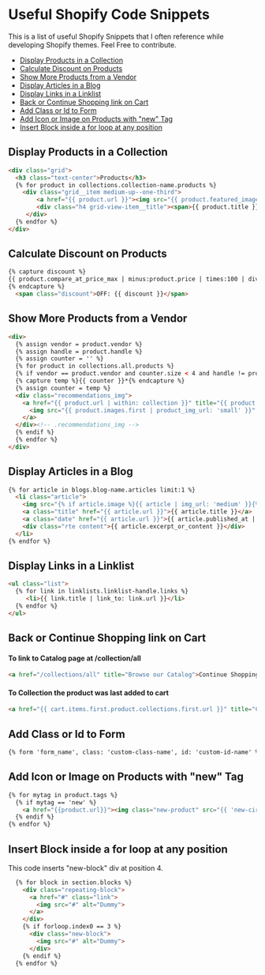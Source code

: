 # Useful Shopify Code Snippets

This is a list of useful Shopify Snippets that I often reference while developing Shopify themes. Feel Free to contribute.

* [Display Products in a Collection](#display-products-in-a-collection)
* [Calculate Discount on Products](#calculate-discount-on-products)
* [Show More Products from a Vendor](#show-more-products-from-a-vendor)
* [Display Articles in a Blog](#display-articles-in-a-blog)
* [Display Links in a Linklist](#display-links-in-a-linklist)
* [Back or Continue Shopping link on Cart](#back-or-continue-shopping-link-on-cart)
* [Add Class or Id to Form](#add-class-or-id-to-form)
* [Add Icon or Image on Products with "new" Tag](#add-icon-or-image-on-products-with-new-tag)
* [Insert Block inside a for loop at any position](#insert-block-inside-a-for-loop-at-any-position)


## Display Products in a Collection
```html
<div class="grid">
  <h3 class="text-center">Products</h3>
  {% for product in collections.collection-name.products %}
    <div class="grid__item medium-up--one-third">
        <a href="{{ product.url }}"><img src="{{ product.featured_image | product_img_url: '345x' }}" alt="{{ product.title | escape  }}" /></a>
        <div class="h4 grid-view-item__title"><span>{{ product.title }}</span></div>
     </div>
  {% endfor %}
</div>
```

## Calculate Discount on Products
```html
{% capture discount %}
{{ product.compare_at_price_max | minus:product.price | times:100 | divided_by:product.compare_at_price_max }}%
{% endcapture %}
  <span class="discount">OFF: {{ discount }}</span>
```

## Show More Products from a Vendor
```html
<div>
  {% assign vendor = product.vendor %}
  {% assign handle = product.handle %}
  {% assign counter = '' %}
  {% for product in collections.all.products %}
  {% if vendor == product.vendor and counter.size < 4 and handle != product.handle %}
  {% capture temp %}{{ counter }}*{% endcapture %}
  {% assign counter = temp %}
  <div class="recommendations_img">
    <a href="{{ product.url | within: collection }}" title="{{ product.title }}">
      <img src="{{ product.images.first | product_img_url: 'small' }}" alt="{{ product.title }}" />
    </a>
  </div><!-- .recommendations_img -->
  {% endif %}
  {% endfor %}
</div>
```

## Display Articles in a Blog
```html
{% for article in blogs.blog-name.articles limit:1 %}
  <li class="article">
    <img src="{% if article.image %}{{ article | img_url: 'medium' }}{% endif %}" alt="" >
    <a class="title" href="{{ article.url }}">{{ article.title }}</a>
    <a class="date" href="{{ article.url }}">{{ article.published_at | date: "%B %d, %Y" }}</a>
    <div class="rte content">{{ article.excerpt_or_content }}</div>
  </li>
{% endfor %}
```

## Display Links in a Linklist
```html
<ul class="list">
  {% for link in linklists.linklist-handle.links %}
     <li>{{ link.title | link_to: link.url }}</li>
  {% endfor %}
</ul>
```

## Back or Continue Shopping link on Cart
#### To link to Catalog page at /collection/all
```html
<a href="/collections/all" title="Browse our Catalog">Continue Shopping</a>
```
#### To Collection the product was last added to cart
```html
<a href="{{ cart.items.first.product.collections.first.url }}" title="Continue Shopping">Continue Shopping</a>
```

## Add Class or Id to Form
```html
{% form 'form_name', class: 'custom-class-name', id: 'custom-id-name' %}
```

## Add Icon or Image on Products with "new" Tag
```html
{% for mytag in product.tags %}
  {% if mytag == 'new' %}
    <a href="{{product.url}}"><img class="new-product" src="{{ 'new-circle.png' | asset_url }}"/ ></a>
  {% endif %}
{% endfor %}
```

## Insert Block inside a for loop at any position
This code inserts "new-block" div at position 4.
```html
  {% for block in section.blocks %}
    <div class="repeating-block">
      <a href="#" class="link">
        <img src="#" alt="Dummy">
      </a>
    </div>
    {% if forloop.index0 == 3 %}
      <div class="new-block">
        <img src="#" alt="Dummy">
      </div>
    {% endif %}
  {% endfor %}
```
